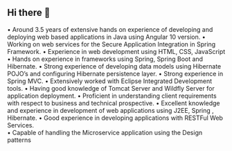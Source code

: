 ## Hi there 👋

<!--
**pushkal-prakash/pushkal-prakash** is a ✨ _special_ ✨ repository because its `README.md` (this file) appears on your GitHub profile.

Here are some ideas to get you started:

- 🔭 I’m currently working on ...
- 🌱 I’m currently learning ...
- 👯 I’m looking to collaborate on ...
- 🤔 I’m looking for help with ...
- 💬 Ask me about ...
- 📫 How to reach me: ...
- 😄 Pronouns: ...
- ⚡ Fun fact: ...
-->
• Around 3.5 years of extensive hands on experience of developing and deploying web based 
applications in Java using Angular 10 version. 
• Working on web services for the Secure Application Integration in Spring Framework. 
• Experience in web development using HTML, CSS, JavaScript
• Hands on experience in frameworks using Spring, Spring Boot and Hibernate. 
• Strong experience of developing data models using Hibernate POJO’s and configuring Hibernate 
persistence layer. 
• Strong experience in Spring MVC. 
• Extensively worked with Eclipse Integrated Development tools. 
• Having good knowledge of Tomcat Server and Wildfly Server for application deployment. 
• Proficient in understanding client requirements with respect to business and technical prospective. 
• Excellent knowledge and experience in development of web applications using J2EE, Spring , 
Hibernate. 
• Good experience in developing applications with RESTFul Web Services.  
• Capable of handling the Microservice application using the Design patterns 
